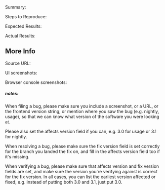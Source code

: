 Summary:

Steps to Reproduce:

Expected Results:

Actual Results:

## More Info

Source URL:

UI screenshots:

Browser console screenshots:


##### notes: 

When filing a bug, please make sure you include a screenshot, or a URL, or the frontend version string, or mention where you saw the bug (e.g. nightly, usage), so that we can know what version of the software you were looking at.  

Please also set the affects version field if you can, e.g. 3.0 for usage or 3.1 for nightly.  

When resolving a bug, please make sure the fix version field is set correctly for the branch you landed the fix on, and fill in the affects version field too if it's missing.  

When verifying a bug, please make sure that affects version and fix version fields are set, and make sure the version you're verifying against is correct for the fix version.  In all cases, you can list the earliest version affected or fixed, e.g. instead of putting both 3.0 and 3.1, just put 3.0.
